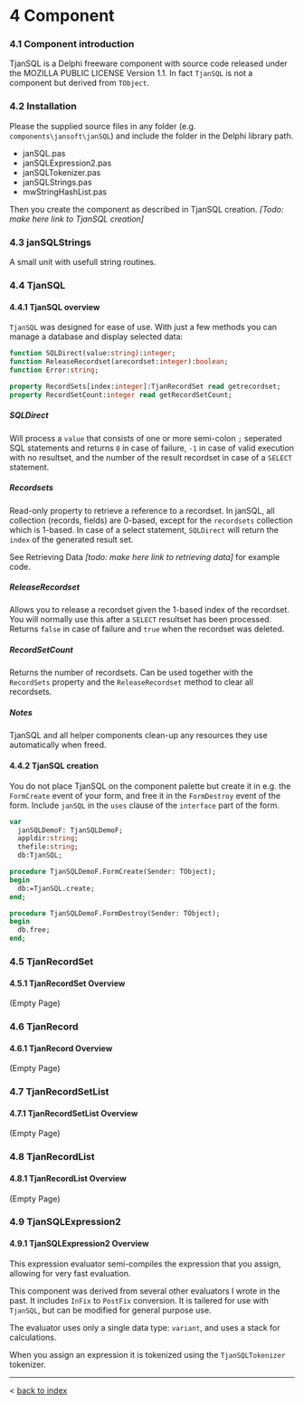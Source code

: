 # 4 Component

### 4.1 Component introduction

TjanSQL is a Delphi freeware component with source code released under the MOZILLA PUBLIC LICENSE Version 1.1. In fact `TjanSQL` is not a component but derived from `TObject`.

### 4.2 Installation

Please the supplied source files in any folder (e.g. `components\jansoft\janSQL`) and include the folder in the Delphi library path.

* janSQL.pas
* janSQLExpression2.pas
* janSQLTokenizer.pas
* janSQLStrings.pas
* mwStringHashList.pas

Then you create the component as described in TjanSQL creation. *[Todo: make here link to TjanSQL creation]*

### 4.3 janSQLStrings

A small unit with usefull string routines.

### 4.4 TjanSQL

#### 4.4.1 TjanSQL overview

`TjanSQL` was designed for ease of use. With just a few methods you can manage a database and display selected data:

```pascal
function SQLDirect(value:string):integer;
function ReleaseRecordset(arecordset:integer):boolean;
function Error:string;

property RecordSets[index:integer]:TjanRecordSet read getrecordset;
property RecordSetCount:integer read getRecordSetCount;
```

##### SQLDirect

Will process a `value` that consists of one or more semi-colon `;` seperated SQL statements and returns `0` in case of failure, `-1` in case of valid execution with no resultset, and the number of the result recordset in case of a `SELECT` statement.

##### Recordsets

Read-only property to retrieve a reference to a recordset. In janSQL, all collection (records, fields) are 0-based, except for the `recordsets` collection which is 1-based. In case of a select statement, `SQLDirect` will return the `index` of the generated result set.

See Retrieving Data *[todo: make here link to retrieving data]* for example code.

##### ReleaseRecordset

Allows you to release a recordset given the 1-based index of the recordset. You will normally use this after a `SELECT` resultset has been processed. Returns `false` in case of failure and `true` when the recordset was deleted.

##### RecordSetCount

Returns the number of recordsets. Can be used together with the `RecordSets` property and the `ReleaseRecordset` method to clear all recordsets.

##### Notes

TjanSQL and all helper components clean-up any resources they use automatically when freed.

#### 4.4.2 TjanSQL creation

You do not place TjanSQL on the component palette but create it in e.g. the `FormCreate` event of your form, and free it in the `FormDestroy` event of the form. Include `janSQL` in the `uses` clause of the `interface` part of the form.

```pascal
var
  janSQLDemoF: TjanSQLDemoF;
  appldir:string;
  thefile:string;
  db:TjanSQL;

procedure TjanSQLDemoF.FormCreate(Sender: TObject);
begin
  db:=TjanSQL.create;
end;

procedure TjanSQLDemoF.FormDestroy(Sender: TObject);
begin
  db.free;
end;
````

### 4.5 TjanRecordSet

#### 4.5.1 TjanRecordSet Overview

(Empty Page)

### 4.6 TjanRecord

#### 4.6.1 TjanRecord Overview

(Empty Page)

### 4.7 TjanRecordSetList

#### 4.7.1 TjanRecordSetList Overview

(Empty Page)

### 4.8 TjanRecordList

#### 4.8.1 TjanRecordList Overview

(Empty Page)

### 4.9 TjanSQLExpression2

#### 4.9.1 TjanSQLExpression2 Overview

This expression evaluator semi-compiles the expression that you assign, allowing for very fast evaluation.

This component was derived from several other evaluators I wrote in the past. It includes `InFix` to `PostFix` conversion. It is tailered for use with `TjanSQL`, but can be modified for general purpose use.

The evaluator uses only a single data type: `variant`, and uses a stack for calculations.

When you assign an expression it is tokenized using the `TjanSQLTokenizer` tokenizer.

-----
< [back to index](index.md)
